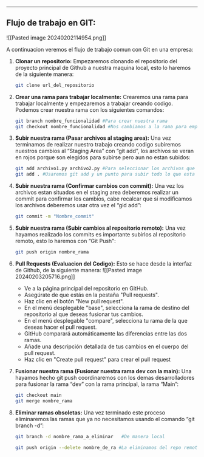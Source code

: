 
---
## **Flujo de trabajo en GIT:**

![[Pasted image 20240202114954.png]]

A continuacion veremos el flujo de trabajo comun con Git en una empresa:

1. **Clonar un repositorio:** Empezaremos clonando el repositorio del proyecto principal de Github a nuestra maquina local, esto lo haremos de la siguiente manera:
    
    ```bash
    git clone url_del_repositorio
    ```
    
2. **Crear una rama para trabajar localmente:** Crearemos una rama para trabajar localmente y empezaremos a trabajar creando codigo. Podemos crear nuestra rama con los siguientes comandos:
    
    ```bash
    git branch nombre_funcionalidad #Para crear nuestra rama
    git checkout nombre_funcionalidad #Nos cambiamos a la rama para empezar a trabajar
    ```
    
3. **Subir nuestra rama (Pasar archivos al staging area):** Una vez terminamos de realizar nuestro trabajo creando codigo subiremos nuestros cambios al “Staging Area” con “git add”, los archivos se veran en rojos porque son elegidos para subirse pero aun no estan subidos:
    
    ```bash
    git add archivo1.py archivo2.py #Para seleccionar los archivos que queremos subir
    git add . #Usaremos git add y un punto para subir todo lo que esta en la carpeta en la que estamos
    ```
    
4. **Subir nuestra rama (Confirmar cambios con commit):** Una vez los archivos estan situados en el staging area deberemos realizar un commit para confirmar los cambios, cabe recalcar que si modificamos los archivos deberemos usar otra vez el “gid add”:
    
    ```bash
    git commit -m "Nombre_commit"
    ```
    
5. **Subir nuestra rama (Subir cambios al repositorio remoto):** Una vez hayamos realizado los commits es importante subirlos al repositorio remoto, esto lo haremos con “Git Push":
    
    ```bash
    git push origin nombre_rama
    ```

6. **Pull Requests (Evaluacion del Codigo):**
	 Esto se hace desde la interfaz de Github, de la siguiente manera: 
	 ![[Pasted image 20240203205716.png]]
	
	- Ve a la página principal del repositorio en GitHub.
	- Asegúrate de que estás en la pestaña "Pull requests".
	- Haz clic en el botón "New pull request".
	- En el menú desplegable "base", selecciona la rama de destino del repositorio al que deseas fusionar tus cambios.
	- En el menú desplegable "compare", selecciona tu rama de la que deseas hacer el pull request.
	- GitHub comparará automáticamente las diferencias entre las dos ramas.
	- Añade una descripción detallada de tus cambios en el cuerpo del pull request.
	- Haz clic en "Create pull request" para crear el pull request



8. **Fusionar nuestra rama (Fusionar nuestra rama dev con la main):** Una hayamos hecho git push coordinaremos con los demas desarrolladores para fusionar la rama “dev” con la rama principal, la rama “Main”:
    
    ```bash
    git checkout main
    git merge nombre_rama
    ```
    
7. **Eliminar ramas obsoletas:** Una vez terminado este proceso eliminaremos las ramas que ya no necesitamos usando el comando “git branch -d”:
    
    ```bash
    git branch -d nombre_rama_a_eliminar   #De manera local
	
	git push origin --delete nombre_de_ra #La eliminamos del repo remoto
    ```
    
